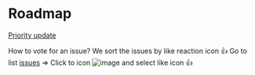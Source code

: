 # Roadmap

[Priority update](https://github.com/AppCheap/roadmap/issues?q=is%3Aissue+is%3Aopen+sort%3Areactions-%2B1-desc)

How to vote for an issue? We sort the issues by like reaction icon 👍 Go to list [issues](https://github.com/AppCheap/roadmap/issues) => Click to icon ![image](https://user-images.githubusercontent.com/4260689/153840941-eb5d3b7b-cab5-49a2-bb96-415450ff3c8b.png) and select like icon 👍
